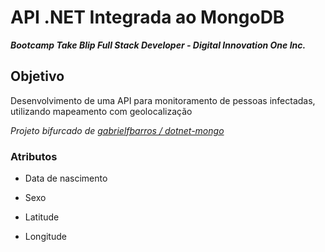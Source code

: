 # API .NET Integrada ao MongoDB

***Bootcamp Take Blip Full Stack Developer - Digital Innovation One Inc.***

## Objetivo

Desenvolvimento de uma API para monitoramento de pessoas infectadas, utilizando mapeamento com geolocalização

*Projeto bifurcado de [ gabrielfbarros /
dotnet-mongo ](https://github.com/gabrielfbarros/dotnet-mongo)*

### Atributos

- Data de nascimento

- Sexo

- Latitude

- Longitude
